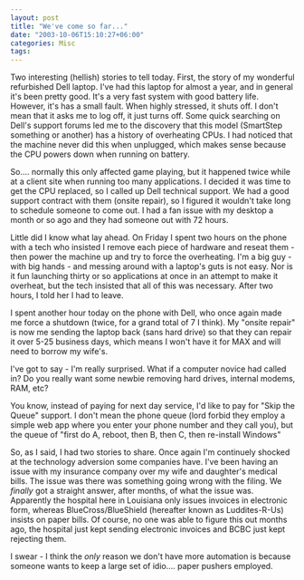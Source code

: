 ```yaml
---
layout: post
title: "We've come so far..."
date: "2003-10-06T15:10:27+06:00"
categories: Misc 
tags: 
---
```


Two interesting (hellish) stories to tell today. First, the story of my wonderful refurbished Dell laptop. I've had this laptop for almost a year, and in general it's been pretty good. It's a very fast system with good battery life. However, it's has a small fault. When highly stressed, it shuts off. I don't mean that it asks me to log off, it just turns off. Some quick searching on Dell's support forums led me to the discovery that this model (SmartStep something or another) has a history of overheating CPUs. I had noticed that the machine never did this when unplugged, which makes sense because the CPU powers down when running on battery.

So.... normally this only affected game playing, but it happened twice while at a client site when running too many applications. I decided it was time to get the CPU replaced, so I called up Dell technical support. We had a good support contract with them (onsite repair), so I figured it wouldn't take long to schedule someone to come out. I had a fan issue with my desktop a month or so ago and they had someone out with 72 hours. 

Little did I know what lay ahead. On Friday I spent two hours on the phone with a tech who insisted I remove each piece of hardware and reseat them - then power the machine up and try to force the overheating. I'm a big guy - with big hands - and messing around with a laptop's guts is not easy. Nor is it fun launching thirty or so applications at once in an attempt to make it overheat, but the tech insisted that all of this was necessary. After two hours, I told her I had to leave. 

I spent another hour today on the phone with Dell, who once again made me force a shutdown (twice, for a grand total of 7 I think). My "onsite repair" is now me sending the laptop back (sans hard drive) so that they can repair it over 5-25 business days, which means I won't have it for MAX and will need to borrow my wife's.

I've got to say - I'm really surprised. What if a computer novice had called in? Do you really want some newbie removing hard drives, internal modems, RAM, etc? 

You know, instead of paying for next day service, I'd like to pay for "Skip the Queue" support. I don't mean the phone queue (lord forbid they employ a simple web app where you enter your phone number and they call you), but the queue of "first do A, reboot, then B, then C, then re-install Windows"

So, as I said, I had two stories to share. Once again I'm continuely shocked at the technology adversion some companies have. I've been having an issue with my insurance company over my wife and daughter's medical bills. The issue was there was something going wrong with the filing. We <i>finally</i> got a straight answer, after months, of what the issue was. Apparently the hospital here in Louisiana only issues invoices in electronic form, whereas BlueCross/BlueShield (hereafter known as Luddites-R-Us) insists on paper bills. Of course, no one was able to figure this out months ago, the hospital just kept sending electronic invoices and BCBC just kept rejecting them.

I swear - I think the <i>only</i> reason we don't have more automation is because someone wants to keep a large set of idio.... paper pushers employed.